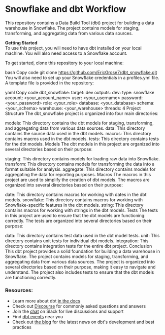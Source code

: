 # Snowflake and dbt Workflow

This repository contains a Data Build Tool (dbt) project for building a data warehouse in Snowflake. The project contains models for staging, transforming, and aggregating data from various data sources.

**Getting Started**   <br>
To use this project, you will need to have dbt installed on your local machine. You will also need access to a Snowflake account.

To get started, clone this repository to your local machine:

bash
Copy code
git clone https://github.com/EricGrose7/dbt_snowflake.git
You will also need to set up your Snowflake credentials in a profiles.yml file. A template file is provided in the repository:

yaml
Copy code
dbt_snowflake:
  target: dev
  outputs:
    dev:
      type: snowflake
      account: <your_account_name>
      user: <your_username>
      password: <your_password>
      role: <your_role>
      database: <your_database>
      schema: <your_schema>
      warehouse: <your_warehouse>
      threads: 4
Project Structure
The dbt_snowflake project is organized into four main directories:

models: This directory contains the dbt models for staging, transforming, and aggregating data from various data sources.
data: This directory contains the source data used in the dbt models.
macros: This directory contains macros used in the dbt models.
tests: This directory contains tests for the dbt models.
Models
The dbt models in this project are organized into several directories based on their purpose:

staging: This directory contains models for loading raw data into Snowflake.
transform: This directory contains models for transforming the data into a format suitable for analysis.
aggregate: This directory contains models for aggregating the data for reporting purposes.
Macros
The macros in this project are used to simplify the creation of dbt models. The macros are organized into several directories based on their purpose:

date: This directory contains macros for working with dates in the dbt models.
snowflake: This directory contains macros for working with Snowflake-specific features in the dbt models.
string: This directory contains macros for working with strings in the dbt models.
Tests
The tests in this project are used to ensure that the dbt models are functioning correctly. The tests are organized into several directories based on their purpose:

data: This directory contains test data used in the dbt model tests.
unit: This directory contains unit tests for individual dbt models.
integration: This directory contains integration tests for the entire dbt project.
Conclusion
This dbt project provides a solid foundation for building a data warehouse in Snowflake. The project contains models for staging, transforming, and aggregating data from various data sources. The project is organized into several directories based on their purpose, making it easy to navigate and understand. The project also includes tests to ensure that the dbt models are functioning correctly.



### Resources:
- Learn more about dbt [in the docs](https://docs.getdbt.com/docs/introduction)
- Check out [Discourse](https://discourse.getdbt.com/) for commonly asked questions and answers
- Join the [chat](https://community.getdbt.com/) on Slack for live discussions and support
- Find [dbt events](https://events.getdbt.com) near you
- Check out [the blog](https://blog.getdbt.com/) for the latest news on dbt's development and best practices
